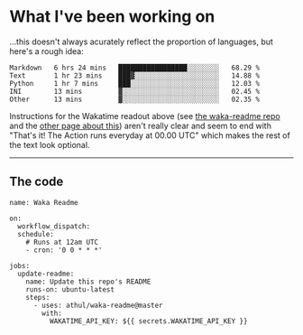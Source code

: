 # What I've been working on

…this doesn't always acurately reflect the proportion of languages, but here's a rough idea:

<!--START_SECTION:waka-->
```text
Markdown   6 hrs 24 mins   █████████████████░░░░░░░░   68.29 % 
Text       1 hr 23 mins    ███▓░░░░░░░░░░░░░░░░░░░░░   14.88 % 
Python     1 hr 7 mins     ███░░░░░░░░░░░░░░░░░░░░░░   12.03 % 
INI        13 mins         ▓░░░░░░░░░░░░░░░░░░░░░░░░   02.45 % 
Other      13 mins         ▓░░░░░░░░░░░░░░░░░░░░░░░░   02.35 % 
```
<!--END_SECTION:waka-->

Instructions for the Wakatime readout above (see [the waka-readme repo](https://github.com/athul/waka-readme) and the [other page about this](https://github.com/marketplace/actions/waka-readme)) aren't really clear and seem to end with "That's it! The Action runs everyday at 00.00 UTC" which makes the rest of the text look optional.

---

## The code

```
name: Waka Readme

on:
  workflow_dispatch:
  schedule:
    # Runs at 12am UTC
    - cron: '0 0 * * *'

jobs:
  update-readme:
    name: Update this repo's README
    runs-on: ubuntu-latest
    steps:
      - uses: athul/waka-readme@master
        with:
          WAKATIME_API_KEY: ${{ secrets.WAKATIME_API_KEY }}
```
